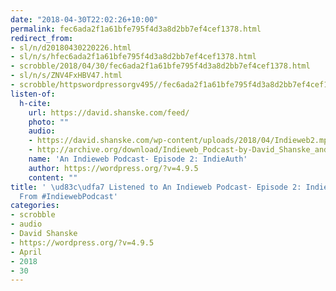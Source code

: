 ```yaml
---
date: "2018-04-30T22:02:26+10:00"
permalink: fec6ada2f1a61bfe795f4d3a8d2bb7ef4cef1378.html
redirect_from:
- sl/n/d20180430220226.html
- sl/n/s/hfec6ada2f1a61bfe795f4d3a8d2bb7ef4cef1378.html
- scrobble/2018/04/30/fec6ada2f1a61bfe795f4d3a8d2bb7ef4cef1378.html
- sl/n/s/ZNV4FxHBV47.html
- scrobble/httpswordpressorgv495//fec6ada2f1a61bfe795f4d3a8d2bb7ef4cef1378.html
listen-of:
  h-cite:
    url: https://david.shanske.com/feed/
    photo: ""
    audio:
    - https://david.shanske.com/wp-content/uploads/2018/04/Indieweb2.mp3
    - http://archive.org/download/Indieweb_Podcast-by-David_Shanske_and_Chris_Aldrich/Indieweb2.mp3
    name: 'An Indieweb Podcast- Episode 2: IndieAuth'
    author: https://wordpress.org/?v=4.9.5
    content: ""
title: ' \ud83c\udfa7 Listened to An Indieweb Podcast- Episode 2: IndieAuth by https://wordpress.org/?v=4.9.5
  From #IndiewebPodcast'
categories:
- scrobble
- audio
- David Shanske
- https://wordpress.org/?v=4.9.5
- April
- 2018
- 30
---
```

